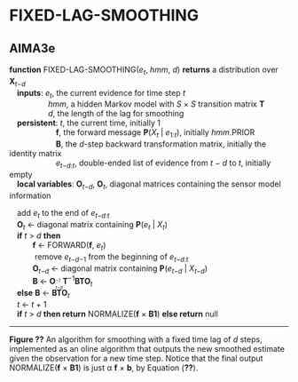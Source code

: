 # FIXED-LAG-SMOOTHING

## AIMA3e
__function__ FIXED-LAG-SMOOTHING(_e<sub>t</sub>_, _hmm_, _d_) __returns__ a distribution over __X__<sub>_t_&minus;_d_</sub>  
&emsp;__inputs__: _e<sub>t</sub>_, the current evidence for time step _t_  
&emsp;&emsp;&emsp;&emsp;&emsp;_hmm_, a hidden Markov model with _S_ &times; _S_ transition matrix __T__  
&emsp;&emsp;&emsp;&emsp;&emsp;_d_, the length of the lag for smoothing  
&emsp;__persistent__: _t_, the current time, initially 1  
&emsp;&emsp;&emsp;&emsp;&emsp;&emsp;__f__, the forward message __P__(_X<sub>t</sub>_ &vert; _e_<sub>1:_t_</sub>), initially _hmm_.PRIOR  
&emsp;&emsp;&emsp;&emsp;&emsp;&emsp;__B__, the _d_\-step backward transformation matrix, initially the identity matrix  
&emsp;&emsp;&emsp;&emsp;&emsp;&emsp;_e<sub>t&minus;d:t<sub>_, double\-ended list of evidence from _t_ &minus; _d_ to _t_, initially empty  
&emsp;__local variables__: __O__<sub>_t_&minus;_d_</sub>, __O__<sub>_t_</sub>, diagonal matrices containing the sensor model information  

&emsp;add _e<sub>t</sub>_ to the end of _e<sub>t&minus;d:t<sub>_  
&emsp;__O__<sub>_t_</sub> &larr; diagonal matrix containing __P__(_e<sub>t</sub>_ &vert; _X<sub>t</sub>_)  
&emsp;__if__ _t_ &gt; _d_ __then__  
&emsp;&emsp;&emsp;__f__ &larr; FORWARD(__f__, _e<sub>t</sub>_)  
&emsp;&emsp;&emsp;  remove  _e_<sub>_t_&minus;_d_&minus;1</sub> from the beginning of _e<sub>t&minus;d:t<sub>_  
&emsp;&emsp;&emsp;__O__<sub>_t_&minus;_d_</sub> &larr; diagonal matrix containing __P__(_e<sub>t&minus;d</sub>_ &vert; _X<sub>t&minus;d</sub>_)  
<span>&emsp;&emsp;&emsp;<strong>B</strong> &larr; <span style="white-space: nowrap;"><strong>O</strong><span style="display: inline-block;margin: -9em 0;vertical-align: -0.55em;line-height: 1.35em;font-size: 70%;text-align: left;"><em style="white-space: nowrap;"><sup>&minus;1</sup><br><sub>t&minus;d</sub></em></span></span><strong>T</strong><sup>&minus;1</sup><strong>BTO</strong><sub><em>t</em></sub></span>  
&emsp;__else__ __B__ &larr; __BTO__<sub>_t_</sub>  
&emsp;_t_ &larr; _t_ &plus; 1  
&emsp;__if__ _t_ &gt; _d_ __then return__ NORMALIZE(__f__ &times; __B1__) __else return__ null  

---
__Figure ??__ An algorithm for smoothing with a fixed time lag of _d_ steps, implemented as an oline algorithm that outputs the new smoothed estimate given the observation for a new time step. Notice that the final output NORMALIZE(__f__ &times; __B1__) is just &alpha; __f__ &times; __b__, by Equation (__??__).
